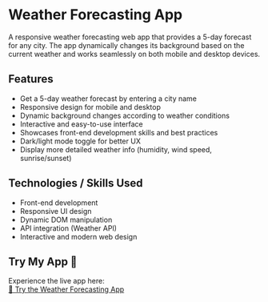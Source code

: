 # Weather Forecasting App

A responsive weather forecasting web app that provides a 5-day forecast for any city. 
The app dynamically changes its background based on the current weather and works seamlessly on both mobile and desktop devices.

## Features

- Get a 5-day weather forecast by entering a city name
- Responsive design for mobile and desktop
- Dynamic background changes according to weather conditions
- Interactive and easy-to-use interface
- Showcases front-end development skills and best practices
- Dark/light mode toggle for better UX
- Display more detailed weather info (humidity, wind speed, sunrise/sunset)

## Technologies / Skills Used

- Front-end development
- Responsive UI design
- Dynamic DOM manipulation
- API integration (Weather API)
- Interactive and modern web design


## Try My App 🚀

Experience the live app here:  
[🌟 Try the Weather Forecasting App](https://ruchit1806.github.io/Weather-Forcasting/)



